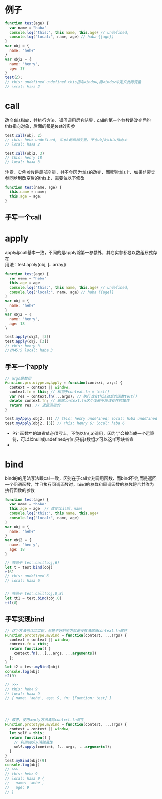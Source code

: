 # 例子
```js
function test(age) {
  var name = "haba"
  console.log("this:", this.name, this.age) // undefined, 
  console.log("local:", name, age) // haba {{age}}
}
var obj = {
  name: "hehe"
}
var obj2 = {
  name: "henry",
  age: 18
}
test(2); 
// this: undefined undefined this指向window,而window未定义此两变量
// local: haba 2

```

# call
改变this指向，并执行方法，返回调用后的结果，call的第一个参数是改变后的this指向对象，后面的都是test的实参
```js
test.call(obj, 2) 
// this: hehe undefined, 实参2是局部变量，不在obj的this指向上
// local: haba 2

test.call(obj2, 3)
// this: henry 18
// local: haba 3
```

注意，实例参数是局部变量，并不会因为this的改变，而赋到this上，如果想要实参同步到改变后的this上，需要做以下修改
```js
function test(name, age) {
  this.name = name;
  this.age = age;
}
```

## 手写一个call


# apply
apply与call基本一致，不同的是apply除第一参数外，其它实参都是以数组形式存在  
用法：test.apply(obj, [...array])
```js
function test(age) {
  var name = "haba"
  this.age = age
  console.log("this:", this.name, this.age) // undefined, 
  console.log("local:", name, age) // haba {{age}}
}
var obj = {
  name: "hehe"
}
var obj2 = {
  name: "henry",
  age: 18
}

test.apply(obj2, [3])
test.apply(obj, [3]) 
// this: henry 3
//VM45:5 local: haba 3

```

## 手写一个apply
```js
// args是数组
Function.prototype.myApply = function(context, args) {
  context = context || window;
  context.fn = this; // 相当于context.fn = test()
  var res = context.fn(...args); // 执行改变this过后的函数test()
  delete context.fn; // 删除context.fn这个本来不应该存在的属性
  return res; // 返回调用的
}

test.myApply(obj2, []) // this: henry undefined; local: haba undefined
test.myApply(obj2, [6]) // this: henry 6; local: haba 6
```
* PS: 函数中的缺省值必须写上，不能以fn(,a)调用，因为","会被当成一个运算符，可以以null或undefined占位,只有js数组才可以这样写缺省值
* 

# bind
bind的的用法写法跟call一致，区别在于call立刻调用函数，而bind不会,而是返回一个回调函数，并且执行回调函数时，bind的参数和回调函数的参数将合并作为执行函数的参数
```js
function test(age) {
  var name = "haba"
  this.age = age  // 改变this后，name
  console.log("this:", this.name, this.age)
  console.log("local:", name, age)
}
var obj = {
  name: "hehe"
}
var obj2 = {
  name: "henry",
  age: 18
}

// 等同于 test.call(obj,6)
let t = test.bind(obj)
t(6) 
// this: undefined 6 
// local: haba 6


// 等同于 test.call(obj,0,8)
let tt1 = test.bind(obj,0)
tt1(8)
```

## 手写实现bind
```js
// 这个方法也可以实现，但是不好的地方就是没有清除掉context.fn属性
Function.prototype.myBind = function(context, ...args) {
  context = context || window;
  context.fn = this;
  return function() {
    context.fn(...[...args, ...arguments]) 
  };
}
let t2 = test.myBind(obj)
console.log(obj)
t2(9)

// >>>
// this: hehe 9
// local: haba 9 
// { name: 'hehe', age: 9, fn: [Function: test] }




// 改进，使用apply方法清除context.fn属性
Function.prototype.myBind = function(context, ...args) {
  context = context || window;
  let self = this;
  return function() {
    // 利用apply清除属性
    self.apply(context, [...args, ...arguments]);
  }
}
test.myBind(obj)(9)
console.log(obj)
// >>>
// this: hehe 9
// local: haba 9 {
//   name: 'hehe',
//   age: 9
// }
```